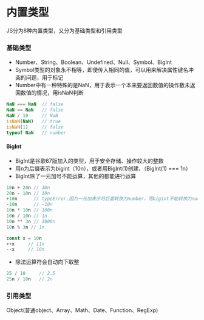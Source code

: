 # 内置类型
JS分为8种内置类型，又分为基础类型和引用类型

### 基础类型

- Number、String、Boolean、Undefined、Null、Symbol、BigInt
- Symbol类型的对象永不相等，即使传入相同的值，可以用来解决属性键名冲突的问题，用于标记
- Number中有一种特殊的是NaN，用于表示一个本来要返回数值的操作数未返回数值的情况，用isNaN判断

```javaScript
NaN === NaN  // false
NaN == NaN   // false
NaN / 10     // NaN
isNaN(NaN)   // true
isNaN(1)     // false
typeof NaN   // number
```

#### BigInt
- BigInt是谷歌67版加入的类型，用于安全存储、操作较大的整数
- 用n为后缀表示为bigint（10n），或者用BigInt(1)创建、（BigInt(1) === 1n）
- BigInt除了一元加号不能运算，其他的都能进行运算

```javaScript
10n + 20n // 30n
20n - 10n // 10n
+10n      // typeError,因为一元加表示将后面转换为number，而bigint不能转换为number
-10n      // -10n
10n * 10n // 100n
10n / 10n // 1n
10n ** 3n // 1000n
10n % 3n // 1n

const x = 10n
++x     // 11n
--x     // 10n
```

- 除法运算符会自动向下取整

```javaScript
25 / 10     // 2.5
25n / 10n   // 2n
```

### 引用类型

Object(普通object、Array、Math、Date、Function、RegExp)